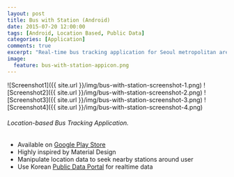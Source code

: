 ```yaml
---
layout: post
title: Bus with Station (Android)
date: 2015-07-20 12:00:00
tags: [Android, Location Based, Public Data]
categories: [Application]
comments: true
excerpt: "Real-time bus tracking application for Seoul metropolitan area, with location-based feature"
image:
  feature: bus-with-station-appicon.png 
---
```


![Screenshot1]({{ site.url }}/img/bus-with-station-screenshot-1.png)
![Screenshot2]({{ site.url }}/img/bus-with-station-screenshot-2.png)
![Screenshot3]({{ site.url }}/img/bus-with-station-screenshot-3.png)
![Screenshot4]({{ site.url }}/img/bus-with-station-screenshot-4.png)

###### Location-based Bus Tracking Application.

* Available on [Google Play Store](https://play.google.com/store/apps/details?id=kr.rokoroku.mbus)
* Highly inspired by Material Design
* Manipulate location data to seek nearby stations around user
* Use Korean [Public Data Portal](https://www.data.go.kr/) for realtime data
